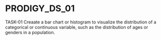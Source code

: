 # PRODIGY_DS_01

TASK-01
Creaate a bar chart or histogram to visualize the distribution of a categorical or continuous variable, such as the distribution of ages or genders in a population.
